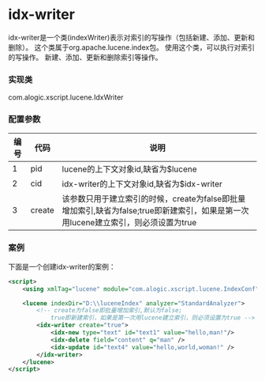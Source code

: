 idx-writer
=======

idx-writer是一个类(indexWriter)表示对索引的写操作（包括新建、添加、更新和删除）。
这个类属于org.apache.lucene.index包。
使用这个类，可以执行对索引的写操作。
新建、添加、更新和删除索引等操作。




### 实现类

com.alogic.xscript.lucene.IdxWriter


### 配置参数

| 编号 | 代码 | 说明 |
| ---- | ---- | ---- |
| 1 | pid | lucene的上下文对象id,缺省为$lucene |
| 2 | cid | idx-writer的上下文对象id,缺省为$idx-writer | 
| 3 | create | 该参数只用于建立索引的时候，create为false即批量增加索引,缺省为false;true即新建索引，如果是第一次用lucene建立索引，则必须设置为true |


### 案例

下面是一个创建idx-writer的案例：

```xml
<script>
    <using xmlTag="lucene" module="com.alogic.xscript.lucene.IndexConf"/>

    <lucene indexDir="D:\\luceneIndex" analyzer="StandardAnalyzer">
    	<!-- create为false即批量增加索引,默认为false;
    		true即新建索引，如果是第一次用lucene建立索引，则必须设置为true -->
    	<idx-writer create="true">
	        <idx-new type="text" id="text1" value="hello,man!"/>
	        <idx-delete field="content" q="man" />
	        <idx-update id="text4" value="hello,world,woman!" />  
        </idx-writer>   
    </lucene>
</script>
```
